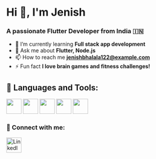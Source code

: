 # Hi 👋, I'm Jenish
### A passionate Flutter Developer from India 🇮🇳

- 🌱 I’m currently learning **Full stack app development**
- 💬 Ask me about **Flutter, Node.js**
- 📫 How to reach me **jenishbhalala122@example.com**
- ⚡ Fun fact **I love brain games and fitness challenges!**

## 🚀 Languages and Tools:
<p align="left">
  <img src="https://cdn.jsdelivr.net/gh/devicons/devicon/icons/flutter/flutter-original.svg" width="40" height="40"/>
  <img src="https://cdn.jsdelivr.net/gh/devicons/devicon/icons/dart/dart-original.svg" width="40" height="40"/>
  <img src="https://cdn.jsdelivr.net/gh/devicons/devicon/icons/nodejs/nodejs-original.svg" width="40" height="40"/>
  <img src="https://cdn.jsdelivr.net/gh/devicons/devicon/icons/mysql/mysql-original.svg" width="40" height="40"/>
  <img src="https://cdn.jsdelivr.net/gh/devicons/devicon/icons/firebase/firebase-plain.svg" width="40" height="40"/>
</p>

### 🔗 Connect with me:
<p align="left">
  <a href="https://www.linkedin.com/in/jenish-bhalala-318336242/" target="blank">
        <img src="https://cdn.jsdelivr.net/gh/devicons/devicon/icons/linkedin/linkedin-original.svg" alt="LinkedIn" width="40" height="40"/>
  </a>
</p>

